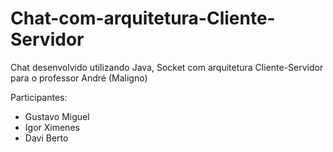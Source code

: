 # Chat-com-arquitetura-Cliente-Servidor
Chat desenvolvido utilizando Java, Socket com arquitetura Cliente-Servidor para o professor André (Maligno)

Participantes:
- Gustavo Miguel
- Igor Ximenes
- Davi Berto
